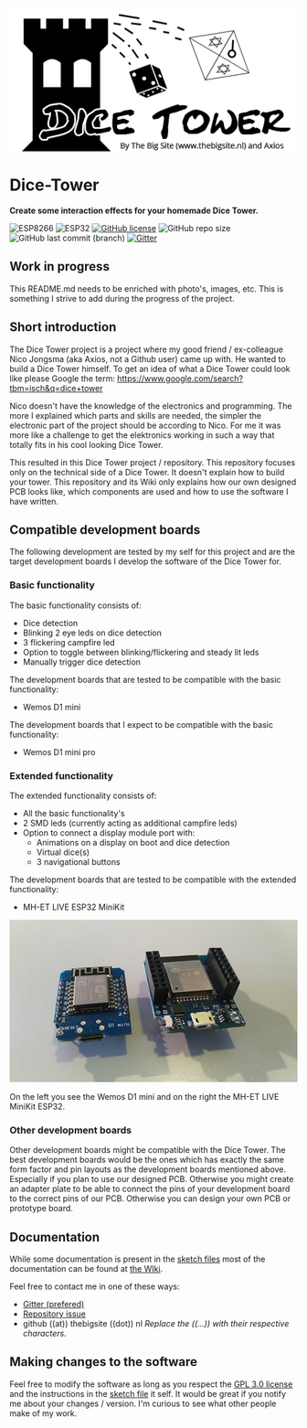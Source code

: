 ![Dice Tower logo](img/Dice_Tower_logo_highres_v001.png)

# Dice-Tower
**Create some interaction effects for your homemade Dice Tower.**

![ESP8266](https://img.shields.io/badge/ESP-8266-000000.svg?longCache=true&style=flat&colorA=CC101F)
![ESP32](https://img.shields.io/badge/ESP-32-000000.svg?longCache=true&style=flat&colorA=CC101F)
[![GitHub license](https://img.shields.io/github/license/Joennuh/Dice-Tower)](https://github.com/Joennuh/Dice-Tower/blob/master/LICENSE)
![GitHub repo size](https://img.shields.io/github/repo-size/Joennuh/Dice-Tower)
![GitHub last commit (branch)](https://img.shields.io/github/last-commit/Joennuh/Dice-Tower/master)
[![Gitter](https://badges.gitter.im/Dice-Tower/community.svg)](https://gitter.im/Dice-Tower/community?utm_source=badge&utm_medium=badge&utm_campaign=pr-badge)

## Work in progress
This README.md needs to be enriched with photo's, images, etc. This is something I strive to add during the progress of the project.

## Short introduction
The Dice Tower project is a project where my good friend / ex-colleague Nico Jongsma (aka Axios, not a Github user) came up with. He wanted to build a Dice Tower himself. To get an idea of what a Dice Tower could look like please Google the term: <https://www.google.com/search?tbm=isch&q=dice+tower>

Nico doesn't have the knowledge of the electronics and programming. The more I explained which parts and skills are needed, the simpler the electronic part of the project should be according to Nico. For me it was more like a challenge to get the elektronics working in such a way that totally fits in his cool looking Dice Tower.

This resulted in this Dice Tower project / repository. This repository focuses only on the technical side of a Dice Tower. It doesn't explain how to build your tower. This repository and its Wiki only explains how our own designed PCB looks like, which components are used and how to use the software I have written.

## Compatible development boards

The following development are tested by my self for this project and are the target development boards I develop the software of the Dice Tower for.

### Basic functionality

The basic functionality consists of:
- Dice detection
- Blinking 2 eye leds on dice detection
- 3 flickering campfire led
- Option to toggle between blinking/flickering and steady lit leds
- Manually trigger dice detection

The development boards that are tested to be compatible with the basic functionality:
- Wemos D1 mini

The development boards that I expect to be compatible with the basic functionality:
- Wemos D1 mini pro

### Extended functionality

The extended functionality consists of:
- All the basic functionality's
- 2 SMD leds (currently acting as additional campfire leds)
- Option to connect a display module port with:
	- Animations on a display on boot and dice detection
	- Virtual dice(s)
	- 3 navigational buttons
	
The development boards that are tested to be compatible with the extended functionality:
- MH-ET LIVE ESP32 MiniKit

[![Compatible arduino_boards](img/thumb_compatible_arduino_boards.jpg)](img/compatible_arduino_boards.jpg)

On the left you see the Wemos D1 mini and on the right the MH-ET LIVE MiniKit ESP32.

### Other development boards

Other development boards might be compatible with the Dice Tower. The best development boards would be the ones which has exactly the same form factor and pin layouts as the development boards mentioned above. Especially if you plan to use our designed PCB. Otherwise you might create an adapter plate to be able to connect the pins of your development board to the correct pins of our PCB. Otherwise you can design your own PCB or prototype board.

## Documentation
While some documentation is present in the [sketch files](/Joennuh/Dice-Tower/tree/master/Dice-Tower) most of the documentation can be found at [the WIki](/Joennuh/Dice-Tower/wiki).

Feel free to contact me in one of these ways:
- [Gitter (prefered)](https://gitter.im/Dice-Tower/community)
- [Repository issue](/Joennuh/Dice-Tower/issues)
- github ((at)) thebigsite ((dot)) nl *Replace the ((...)) with their respective characters.*

## Making changes to the software

Feel free to modify the software as long as you respect the [GPL 3.0 license](/Joennuh/Dice-Tower/blob/master/LICENSE) and the instructions in the [sketch file](/Joennuh/Dice-Tower/blob/master/Dice-Tower/Dice-Tower.ino) it self. It would be great if you notify me about your changes / version. I'm curious to see what other people make of my work.